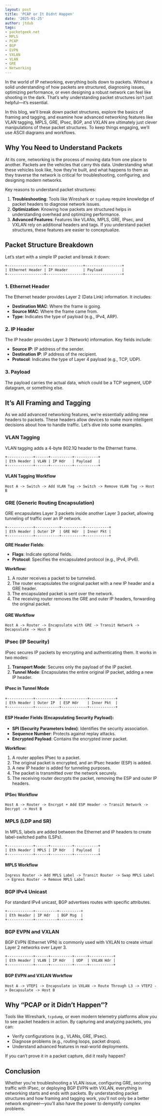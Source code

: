 ```yaml
---
layout: post
title: 'PCAP or It Didnt Happen'
date: '2025-01-25'
author: jtdub
tags:
- packetgeek.net
- MPLS
- PCAP
- BGP
- EVPN
- VXLAN
- VLAN
- GRE
- Networking
---
```

In the world of IP networking, everything boils down to packets. Without a solid understanding of how packets are structured, diagnosing issues, optimizing performance, or even designing a robust network can feel like shooting in the dark. That’s why understanding packet structures isn’t just helpful—it’s essential.

In this blog, we’ll break down packet structures, explore the basics of framing and tagging, and examine how advanced networking features like VLAN tagging, MPLS, GRE, IPsec, BGP, and VXLAN are ultimately just clever manipulations of these packet structures. To keep things engaging, we’ll use ASCII diagrams and workflows.

## **Why You Need to Understand Packets**

At its core, networking is the process of moving data from one place to another. Packets are the vehicles that carry this data. Understanding what these vehicles look like, how they’re built, and what happens to them as they traverse the network is critical for troubleshooting, configuring, and designing modern networks.

Key reasons to understand packet structures:
1. **Troubleshooting**: Tools like Wireshark or `tcpdump` require knowledge of packet headers to diagnose network issues.
2. **Optimization**: Knowing how packets are structured helps in understanding overhead and optimizing performance.
3. **Advanced Features**: Features like VLANs, MPLS, GRE, IPsec, and VXLAN rely on additional headers and tags. If you understand packet structures, these features are easier to conceptualize.

## **Packet Structure Breakdown**

Let’s start with a simple IP packet and break it down:

```
+-----------------+-----------------+-----------------+ 
| Ethernet Header | IP Header       | Payload         | 
+-----------------+-----------------+-----------------+
```

### 1. **Ethernet Header**
The Ethernet header provides Layer 2 (Data Link) information. It includes:
- **Destination MAC**: Where the frame is going.
- **Source MAC**: Where the frame came from.
- **Type**: Indicates the type of payload (e.g., IPv4, ARP).

### 2. **IP Header**
The IP header provides Layer 3 (Network) information. Key fields include:
- **Source IP**: IP address of the sender.
- **Destination IP**: IP address of the recipient.
- **Protocol**: Indicates the type of Layer 4 payload (e.g., TCP, UDP).

### 3. **Payload**
The payload carries the actual data, which could be a TCP segment, UDP datagram, or something else.

## **It’s All Framing and Tagging**

As we add advanced networking features, we’re essentially adding new headers to packets. These headers allow devices to make more intelligent decisions about how to handle traffic. Let’s dive into some examples.

### **VLAN Tagging**

VLAN tagging adds a 4-byte 802.1Q header to the Ethernet frame.

```
+------------+------+----------+-----------+ 
| Eth Header | VLAN | IP Hdr   | Payload   |
+------------+------+----------+-----------+
```

#### **VLAN Tagging Workflow**

```
Host A -> Switch -> Add VLAN Tag -> Switch -> Remove VLAN Tag -> Host B
```

### **GRE (Generic Routing Encapsulation)**

GRE encapsulates Layer 3 packets inside another Layer 3 packet, allowing tunneling of traffic over an IP network.

```
+------------+-----------+----------+-----------+ 
| Eth Header | Outer IP  | GRE Hdr  | Inner Pkt | 
+------------+-----------+----------+-----------+
```

**GRE Header Fields**:
- **Flags**: Indicate optional fields.
- **Protocol**: Specifies the encapsulated protocol (e.g., IPv4, IPv6).

**Workflow:**
1. A router receives a packet to be tunneled.
2. The router encapsulates the original packet with a new IP header and a GRE header.
3. The encapsulated packet is sent over the network.
4. The receiving router removes the GRE and outer IP headers, forwarding the original packet.

#### GRE Workflow

```
Host A -> Router -> Encapsulate with GRE -> Transit Network -> Decapsulate -> Host B
```

### **IPsec (IP Security)**

IPsec secures IP packets by encrypting and authenticating them. It works in two modes:
1. **Transport Mode**: Secures only the payload of the IP packet.
2. **Tunnel Mode**: Encapsulates the entire original IP packet, adding a new IP header.

#### **IPsec in Tunnel Mode**

```
+------------+-----------+------------+------------+
| Eth Header | Outer IP  | ESP Hdr    | Inner Pkt  | 
+------------+-----------+------------+------------+
```

#### **ESP Header Fields (Encapsulating Security Payload)**:
- **SPI (Security Parameters Index)**: Identifies the security association.
- **Sequence Number**: Protects against replay attacks.
- **Encrypted Payload**: Contains the encrypted inner packet.

**Workflow:**
1. A router applies IPsec to a packet.
2. The original packet is encrypted, and an IPsec header (ESP) is added.
3. A new IP header is added for tunneling purposes.
4. The packet is transmitted over the network securely.
5. The receiving router decrypts the packet, removing the ESP and outer IP headers.

#### IPSec Workflow

```
Host A -> Router -> Encrypt + Add ESP Header -> Transit Network -> Decrypt -> Host B
```

### **MPLS (LDP and SR)**

In MPLS, labels are added between the Ethernet and IP headers to create label-switched paths (LSPs).

```
+------------+------+----------+-----------+
| Eth Header | MPLS | IP Hdr   | Payload   | 
+------------+------+----------+-----------+
```

#### MPLS Workflow

```
Ingress Router -> Add MPLS Label -> Transit Router -> Swap MPLS Label -> Egress Router -> Remove MPLS Label
```

### **BGP IPv4 Unicast**

For standard IPv4 unicast, BGP advertises routes with specific attributes.

```
+------------+----------+----------+
| Eth Header | IP Hdr   | BGP Msg  |
+------------+----------+----------+
```

### **BGP EVPN and VXLAN**

BGP EVPN (Ethernet VPN) is commonly used with VXLAN to create virtual Layer 2 networks over Layer 3.

```
+------------+------+----------+------+-----------+
| Eth Header | VLAN | IP Hdr   | UDP  | VXLAN Hdr | 
+------------+------+----------+------+-----------+
```

#### BGP EVPN and VXLAN Workflow

```
Host A -> VTEP1 -> Encapsulate in VXLAN -> Route Through L3 -> VTEP2 -> Decapsulate -> Host B
```

## **Why “PCAP or it Didn’t Happen”?**

Tools like Wireshark, `tcpdump`, or even modern telemetry platforms allow you to see packet headers in action. By capturing and analyzing packets, you can:
- Verify configurations (e.g., VLANs, GRE, IPsec).
- Diagnose problems (e.g., routing loops, packet drops).
- Understand advanced features in real-world deployments.

If you can’t prove it in a packet capture, did it really happen?

## **Conclusion**

Whether you’re troubleshooting a VLAN issue, configuring GRE, securing traffic with IPsec, or deploying BGP EVPN with VXLAN, everything in networking starts and ends with packets. By understanding packet structures and how framing and tagging work, you’ll not only be a better network engineer—you’ll also have the power to demystify complex problems.
